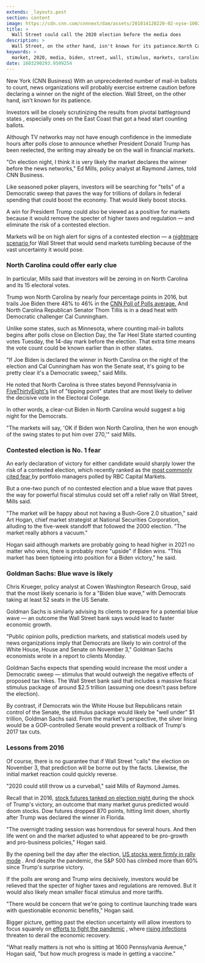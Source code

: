 ```yaml
--- 
extends: _layouts.post 
section: content 
image: https://cdn.cnn.com/cnnnext/dam/assets/201014120220-02-nyse-1002-restricted-super-tease.jpg 
title: > 
  Wall Street could call the 2020 election before the media does 
description: > 
  Wall Street, on the other hand, isn't known for its patience.North Carolina could offer early clueIn particular, Mills said that investors will be zeroing in on North Carolina and its 15 electoral votes.Goldman Sachs is similarly advising its clients to prepare for a potential blue wave — an outcome the Wall Street bank says would lead to faster economic growth.The Wall Street bank said that includes a massive fiscal stimulus package of around $2.5 trillion (assuming one doesn't pass before the election).Lessons from 2016Of course, there is no guarantee that if Wall Street "calls" the election on November 3, that prediction will be borne out by the facts. 
keywords: > 
  market, 2020, media, biden, street, wall, stimulus, markets, carolina, north, does, election, likely 
date: 1603290293.9599254 
--- 
```

<div><p>New York (CNN Business) With an unprecedented number of mail-in ballots to count, news organizations will probably exercise extreme caution before declaring a winner on the night of the election. Wall Street, on the other hand, isn't known for its patience.</p><p>Investors will be closely scrutinizing the results from pivotal battleground states , especially ones on the East Coast that got a head start counting ballots.</p><p class="zn-body__paragraph speakable">Although TV networks may not have enough confidence in the immediate hours after polls close to announce whether President Donald Trump has been reelected, the writing may already be on the wall in financial markets. </p><p class="zn-body__paragraph">"On election night, I think it is very likely the market declares the winner before the news networks," Ed Mills, policy analyst at Raymond James, told CNN Business.</p><p>Like seasoned poker players, investors will be searching for "tells" of a Democratic sweep that paves the way for trillions of dollars in federal spending that could boost the economy. That would likely boost stocks.</p><p class="zn-body__paragraph">A win for President Trump could also be viewed as a positive for markets because it would remove the specter of higher taxes and regulation &#8212; and eliminate the risk of a contested election.</p><a></a><p>Markets will be on high alert for signs of a contested election &#8212; a <a href="https://www.cnn.com/2020/10/13/business/contested-election-credit-downgrade-fitch/index.html" target="_blank">nightmare scenario </a> for Wall Street that would send markets tumbling because of the vast uncertainty it would pose.</p><p class="zn-body__paragraph"><h3>North Carolina could offer early clue</h3></p><p class="zn-body__paragraph">In particular, Mills said that investors will be zeroing in on North Carolina and its 15 electoral votes. </p><p id="cnn-end-of-content" class="myFinance-widget"></p><a></a><p>Trump won North Carolina by nearly four percentage points in 2016, but trails Joe Biden there 48% to 46% in the <a href="https://www.cnn.com/election/2020/presidential-polls/north-carolina" target="_blank">CNN Poll of Polls average.</a> And North Carolina Republican Senator Thom Tillis is in a dead heat with Democratic challenger Cal Cunningham.</p><p class="zn-body__paragraph">Unlike some states, such as Minnesota, where counting mail-in ballots begins after polls close on Election Day, the Tar Heel State started counting votes Tuesday, the 14-day mark before the election. That extra time means the vote count could be known earlier than in other states. </p><p class="zn-body__paragraph">"If Joe Biden is declared the winner in North Carolina on the night of the election and Cal Cunningham has won the Senate seat, it's going to be pretty clear it's a Democratic sweep," said Mills. </p><a></a><p>He noted that North Carolina is three states beyond Pennsylvania in <a href="https://projects.fivethirtyeight.com/2020-election-forecast/" target="_blank">FiveThirtyEight's</a> list of "tipping point" states that are most likely to deliver the decisive vote in the Electoral College.</p><p class="zn-body__paragraph">In other words, a clear-cut Biden in North Carolina would suggest a big night for the Democrats. </p><p class="zn-body__paragraph">"The markets will say, 'OK if Biden won North Carolina, then he won enough of the swing states to put him over 270,'" said Mills.  </p><p class="zn-body__paragraph"><h3>Contested election is No. 1 fear</h3></p><a></a><p>An early declaration of victory for either candidate would sharply lower the risk of a contested election, which recently ranked as the <a href="https://www.cnn.com/2020/10/01/investing/wall-street-2020-election-covid-19/index.html" target="_blank">most commonly cited fear </a> by portfolio managers polled by RBC Capital Markets.</p><p class="zn-body__paragraph">But a one-two punch of no contested election and a blue wave that paves the way for powerful fiscal stimulus could set off a relief rally on Wall Street, Mills said. </p><p class="zn-body__paragraph">"The market will be happy about not having a Bush-Gore 2.0 situation," said Art Hogan, chief market strategist at National Securities Corporation, alluding to the five-week standoff that followed the 2000 election. "The market really abhors a vacuum."</p><p class="zn-body__paragraph">Hogan said although markets are probably going to head higher in 2021 no matter who wins, there is probably more "upside" if Biden wins. "This market has been tiptoeing into position for a Biden victory," he said.</p><p class="zn-body__paragraph"><h3>Goldman Sachs: Blue wave is likely</h3></p><p class="zn-body__paragraph">Chris Krueger, policy analyst at Cowen Washington Research Group, said that the most likely scenario is for a "Biden blue wave," with Democrats taking at least 52 seats in the US Senate. </p><p class="zn-body__paragraph">Goldman Sachs is similarly advising its clients to prepare for a potential blue wave &#8212; an outcome the Wall Street bank says would lead to faster economic growth.</p><p class="zn-body__paragraph">"Public opinion polls, prediction markets, and statistical models used by news organizations imply that Democrats are likely to win control of the White House, House and Senate on November 3," Goldman Sachs economists wrote in a report to clients Monday.</p><p class="zn-body__paragraph">Goldman Sachs expects that spending would increase the most under a Democratic sweep &#8212; stimulus that would outweigh the negative effects of proposed tax hikes. The Wall Street bank said that includes a massive fiscal stimulus package of around $2.5 trillion (assuming one doesn't pass before the election). </p><p class="zn-body__paragraph">By contrast, if Democrats win the White House but Republicans retain control of the Senate, the stimulus package would likely be "well under" $1 trillion, Goldman Sachs said. From the market's perspective, the silver lining would be a GOP-controlled Senate would prevent a rollback of Trump's 2017 tax cuts. </p><p class="zn-body__paragraph"><h3>Lessons from 2016</h3></p><p class="zn-body__paragraph">Of course, there is no guarantee that if Wall Street "calls" the election on November 3, that prediction will be borne out by the facts. Likewise, the initial market reaction could quickly reverse.</p><p class="zn-body__paragraph">"2020 could still throw us a curveball," said Mills of Raymond James. </p><a></a><p>Recall that in 2016, <a href="https://money.cnn.com/2016/11/08/investing/global-markets-stocks-trump-clinton-us-presidential-election/index.html" target="_blank">stock futures tanked on election night </a> during the shock of Trump's victory, an outcome that many market gurus predicted would doom stocks. Dow futures dropped 870 points, hitting limit down, shortly after Trump was declared the winner in Florida.</p><p class="zn-body__paragraph">"The overnight trading session was horrendous for several hours. And then life went on and the market adjusted to what appeared to be pro-growth and pro-business policies," Hogan said. </p><a></a><p>By the opening bell the day after the election, <a href="https://money.cnn.com/2016/11/09/investing/dow-jones-trump-wins-election/index.html" target="_blank">US stocks were firmly in rally mode</a> . And despite the pandemic, the S&amp;P 500 has climbed more than 60% since Trump's surprise victory.</p><p class="zn-body__paragraph">If the polls are wrong and Trump wins decisively, investors would be relieved that the specter of higher taxes and regulations are removed. But it would also likely mean smaller fiscal stimulus and more tariffs.</p><p class="zn-body__paragraph">"There would be concern that we're going to continue launching trade wars with questionable economic benefits," Hogan said.</p><p></p><ul class="cn cn-list-hierarchical-xs cn--idx-41 cn-zoneAdContainer"></ul><a></a><a></a><p>Bigger picture, getting past the election uncertainty will allow investors to focus squarely on <a href="http://www.cnn.com/2020/10/14/investing/coronavirus-vaccine-biotech-drug-stocks/index.html" target="_blank"> efforts to fight the pandemic</a> , where <a href="https://www.cnn.com/2020/10/20/health/us-coronavirus-tuesday/index.html" target="_blank">rising infections</a> threaten to derail the economic recovery.</p><p class="zn-body__paragraph">"What really matters is not who is sitting at 1600 Pennsylvania Avenue," Hogan said, "but how much progress is made in getting a vaccine."</p></div>